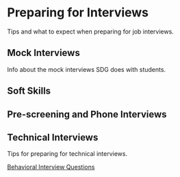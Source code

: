 # Preparing for Interviews

Tips and what to expect when preparing for job interviews.

## Mock Interviews

Info about the mock interviews SDG does with students.

## Soft Skills

## Pre-screening and Phone Interviews

## Technical Interviews

Tips for preparing for technical interviews.

[Behavioral Interview Questions](/handbook/career/assets/behavioral-interview-questions.pdf)
